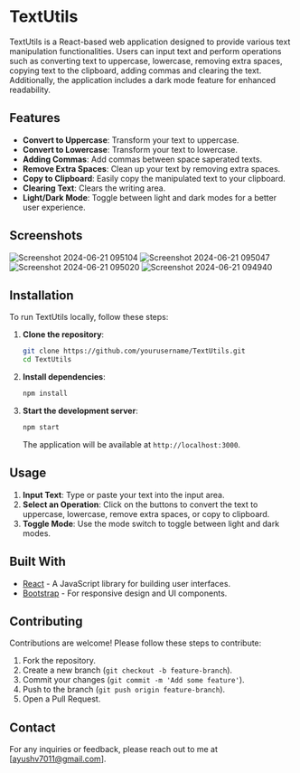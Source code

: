 # TextUtils

TextUtils is a React-based web application designed to provide various text manipulation functionalities. Users can input text and perform operations such as converting text to uppercase, lowercase, removing extra spaces, copying text to the clipboard, adding commas and clearing the text. Additionally, the application includes a dark mode feature for enhanced readability.

## Features

- **Convert to Uppercase**: Transform your text to uppercase.
- **Convert to Lowercase**: Transform your text to lowercase.
- **Adding Commas**: Add commas between space saperated texts.
- **Remove Extra Spaces**: Clean up your text by removing extra spaces.
- **Copy to Clipboard**: Easily copy the manipulated text to your clipboard.
- **Clearing Text**: Clears the writing area.
- **Light/Dark Mode**: Toggle between light and dark modes for a better user experience.

## Screenshots

![Screenshot 2024-06-21 095104](https://github.com/yushA987/TextUtils/assets/114309983/e05b1ea2-8bc0-4a6e-bcdf-74de8570e61f)
![Screenshot 2024-06-21 095047](https://github.com/yushA987/TextUtils/assets/114309983/d2365e3d-2238-4f6a-8c85-992dfa22153a)
![Screenshot 2024-06-21 095020](https://github.com/yushA987/TextUtils/assets/114309983/0b2fef70-391d-4eff-bd0a-df2e6d427767)
![Screenshot 2024-06-21 094940](https://github.com/yushA987/TextUtils/assets/114309983/5ee778ef-384e-4c75-a090-b8d7b1416b05)

## Installation

To run TextUtils locally, follow these steps:

1. **Clone the repository**:
    ```sh
    git clone https://github.com/yourusername/TextUtils.git
    cd TextUtils
    ```

2. **Install dependencies**:
    ```sh
    npm install
    ```

3. **Start the development server**:
    ```sh
    npm start
    ```

    The application will be available at `http://localhost:3000`.

## Usage

1. **Input Text**: Type or paste your text into the input area.
2. **Select an Operation**: Click on the buttons to convert the text to uppercase, lowercase, remove extra spaces, or copy to clipboard.
3. **Toggle Mode**: Use the mode switch to toggle between light and dark modes.

## Built With

- [React](https://reactjs.org/) - A JavaScript library for building user interfaces.
- [Bootstrap](https://getbootstrap.com/) - For responsive design and UI components.

## Contributing

Contributions are welcome! Please follow these steps to contribute:

1. Fork the repository.
2. Create a new branch (`git checkout -b feature-branch`).
3. Commit your changes (`git commit -m 'Add some feature'`).
4. Push to the branch (`git push origin feature-branch`).
5. Open a Pull Request.


## Contact

For any inquiries or feedback, please reach out to me at [ayushv7011@gmail.com].


